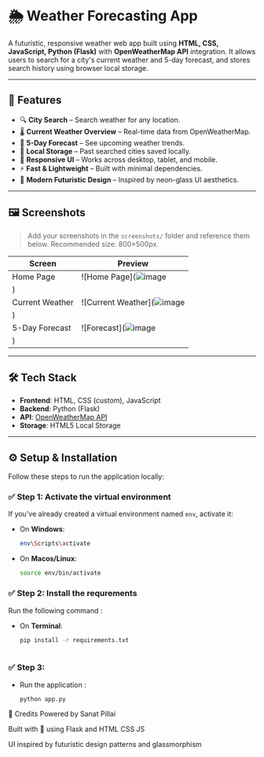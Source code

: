 # 🌦️ Weather Forecasting App

A futuristic, responsive weather web app built using **HTML, CSS, JavaScript, Python (Flask)** with **OpenWeatherMap API** integration. It allows users to search for a city's current weather and 5-day forecast, and stores search history using browser local storage.

---

## 🚀 Features

- 🔍 **City Search** – Search weather for any location.
- 🌡️ **Current Weather Overview** – Real-time data from OpenWeatherMap.
- 📆 **5-Day Forecast** – See upcoming weather trends.
- 💾 **Local Storage** – Past searched cities saved locally.
- 📱 **Responsive UI** – Works across desktop, tablet, and mobile.
- ⚡ **Fast & Lightweight** – Built with minimal dependencies.
- 🎨 **Modern Futuristic Design** – Inspired by neon-glass UI aesthetics.

---

## 🖼️ Screenshots

> Add your screenshots in the `screenshots/` folder and reference them below. Recommended size: 800×500px.

| Screen | Preview |
|--------|---------|
| Home Page | ![Home Page](![image](https://github.com/user-attachments/assets/2f27a307-2238-4178-b668-2c1af88fdb4e)
) |
| Current Weather | ![Current Weather](![image](https://github.com/user-attachments/assets/83e102e5-f08b-4a21-a64d-42e233f6df21)
) |
| 5-Day Forecast | ![Forecast](![image](https://github.com/user-attachments/assets/574e6d3b-7e4e-47d3-8520-d77541045c5b)
) |

---

## 🛠️ Tech Stack

- **Frontend**: HTML, CSS (custom), JavaScript
- **Backend**: Python (Flask)
- **API**: [OpenWeatherMap API](https://openweathermap.org/api)
- **Storage**: HTML5 Local Storage

---

## ⚙️ Setup & Installation

Follow these steps to run the application locally:

### ✅ Step 1: Activate the virtual environment

If you've already created a virtual environment named `env`, activate it:

- On **Windows**:
  ```bash
  env\Scripts\activate
- On **Macos/Linux**:
  ```bash
  source env/bin/activate
### ✅ Step 2: Install the requrements

Run the following command :
- On **Terminal**:
  ```bash
  pip install -r requirements.txt
 
### ✅ Step 3: 
- Run the application : 
  ```bash
  python app.py

 🙌 Credits
Powered by Sanat Pillai

Built with 💙 using Flask and HTML CSS JS

UI inspired by futuristic design patterns and glassmorphism


